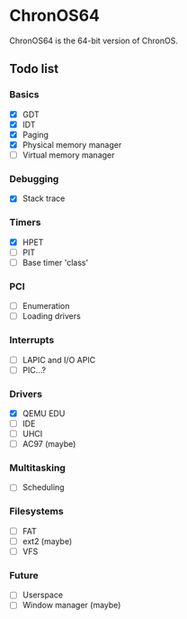 # ChronOS64
ChronOS64 is the 64-bit version of ChronOS.

## Todo list

### Basics
- [x] GDT
- [x] IDT
- [x] Paging
- [x] Physical memory manager
- [ ] Virtual memory manager

### Debugging
- [x] Stack trace

### Timers
- [X] HPET
- [ ] PIT
- [ ] Base timer 'class'

### PCI
- [ ] Enumeration
- [ ] Loading drivers

### Interrupts
- [ ] LAPIC and I/O APIC
- [ ] PIC...?

### Drivers
- [x] QEMU EDU
- [ ] IDE
- [ ] UHCI
- [ ] AC97 (maybe)

### Multitasking
- [ ] Scheduling

### Filesystems
- [ ] FAT
- [ ] ext2 (maybe)
- [ ] VFS

### Future
- [ ] Userspace
- [ ] Window manager (maybe)
